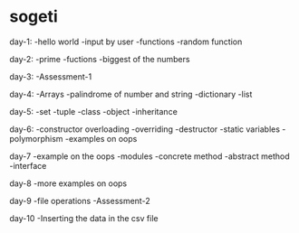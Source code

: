 # sogeti

day-1:
-hello world
-input by user
-functions
-random function

day-2:
-prime
-fuctions
-biggest of the numbers

day-3:
-Assessment-1

day-4:
-Arrays
-palindrome of number and string
-dictionary
-list

day-5:
-set
-tuple
-class
-object
-inheritance

day-6:
-constructor overloading
-overriding
-destructor
-static variables
-polymorphism
-examples on oops

day-7
-example on the oops
-modules
-concrete method
-abstract method
-interface

day-8
-more examples on oops

day-9
-file operations
-Assessment-2

day-10
-Inserting the data in the csv file
